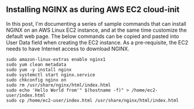 ## Installing NGINX as during AWS EC2 cloud-init

In this post, I'm documenting a series of sample commands that can install NGINX on an AWS Linux EC2 instance, and at the same time customize the default web page. The below commands can be copied and pasted into User Data field when creating the EC2 instance. As a pre-requisite, the EC2 needs to have Internet access to download NGINX.


```
sudo amazon-linux-extras enable nginx1
sudo yum clean metadata
sudo yum -y install nginx
sudo systemctl start nginx.service
sudo chkconfig nginx on
sudo rm /usr/share/nginx/html/index.html
sudo echo 'Hello World from'" $(hostname -f)" > /home/ec2-user/index.html
sudo cp /home/ec2-user/index.html /usr/share/nginx/html/index.html

```
